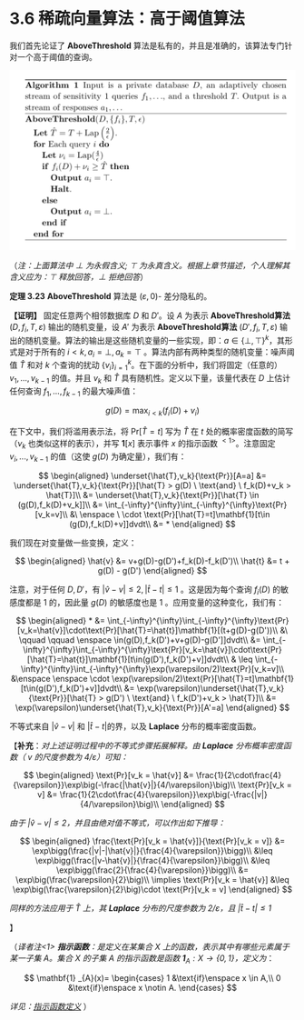 # 3.6 稀疏向量算法：高于阈值算法

我们首先论证了 **AboveThreshold** 算法是私有的，并且是准确的，该算法专门针对一个高于阈值的查询。

![AboveThreshold](/3-Basic-Techniques-and-Composition-Theorems/The-sparse-vector-technique/img/AboveThreshold.png)

（*注：上面算法中 $\bot$ 为永假含义; $\top$ 为永真含义。根据上章节描述，个人理解其含义应为：$\top$ 释放回答，$\bot$ 拒绝回答*）

**定理  3.23** **AboveThreshold** 算法是 $(\varepsilon,0)$- 差分隐私的。

**【证明】** 固定任意两个相邻数据库 $D$ 和 $D'$。设 $A$ 为表示 **AboveThreshold算法** $(D,{f_i},T,\varepsilon)$ 输出的随机变量，设 $A'$ 为表示 **AboveThreshold算法** $(D',{f_i},T,\varepsilon)$ 输出的随机变量。算法的输出是这些随机变量的一些实现，即：$a \in \{\bot,\top\}^k$，其形式是对于所有的 $i<k,a_i=\bot,a_k=\top$ 。算法内部有两种类型的随机变量：噪声阈值 $\hat{T}$ 和对 $k$ 个查询的扰动 $\{v_i\}_{i=1}^k$。在下面的分析中，我们将固定（任意的）$v_1,...,v_{k-1}$ 的值。并且 $v_k$ 和 $\hat{T}$ 具有随机性。定义以下量，该量代表在 $D$ 上估计任何查询 $f_1,...,f_{k-1}$ 的最大噪声值：

$$
g(D) = \max_{i<k}(f_i(D) + v_i)
$$

在下文中，我们将滥用表示法，将 $\text{Pr}[\hat{T}=t]$ 写为 $\hat{T}$ 在 $t$ 处的概率密度函数的简写（$ν_k$ 也类似这样的表示），并写 $\mathbf{1}[x]$ 表示事件 $x$ 的指示函数$\ ^{<1>}$。注意固定 $v_i,...,v_{k-1}$ 的值（这使 $g(D)$ 为确定量），我们有：

$$
\begin{aligned}
    \underset{\hat{T},v_k}{\text{Pr}}[A=a] &= \underset{\hat{T},v_k}{\text{Pr}}[\hat{T} > g(D) \  \text{and} \ f_k(D)+v_k > \hat{T}]\\
    &= \underset{\hat{T},v_k}{\text{Pr}}[\hat{T} \in (g(D),f_k(D)+v_k]]\\
    &= \int_{-\infty}^{\infty}\int_{-\infty}^{\infty}\text{Pr}[v_k=v]\\
    &\ \enspace \ \cdot \text{Pr}[\hat{T}=t]\mathbf{1}[t\in (g(D),f_k(D)+v]]dvdt\\
    &= *
\end{aligned}
$$

我们现在对变量做一些变换，定义：

$$
\begin{aligned}
    \hat{v} &= v+g(D)-g(D')+f_k(D)-f_k(D')\\
    \hat{t} &= t + g(D) - g(D')
\end{aligned}
$$

注意，对于任何 $D,D'$，有 $|\hat{v}-v|\leq 2,|\hat{t}-t|\leq 1$ 。这是因为每个查询 $f_i(D)$ 的敏感度都是 $1$ 的，因此量 $g(D)$ 的敏感度也是 $1$ 。应用变量的这种变化，我们有：

$$
\begin{aligned}
    * &= \int_{-\infty}^{\infty}\int_{-\infty}^{\infty}\text{Pr}[v_k=\hat{v}]\cdot\text{Pr}[\hat{T}=\hat{t}]\mathbf{1}[(t+g(D)-g(D'))\\
   &\ \qquad \qquad \enspace \in(g(D),f_k(D')+v+g(D)-g(D']]dvdt\\
   &= \int_{-\infty}^{\infty}\int_{-\infty}^{\infty}\text{Pr}[v_k=\hat{v}]\cdot\text{Pr}[\hat{T}=\hat{t}]\mathbf{1}[t\in(g(D'),f_k(D')+v]]dvdt\\
   & \leq \int_{-\infty}^{\infty}\int_{-\infty}^{\infty}\exp(\varepsilon/2)\text{Pr}[v_k=v]\\
   &\enspace \enspace \cdot \exp(\varepsilon/2)\text{Pr}[\hat{T}=t]\mathbf{1}[t\in(g(D'),f_k(D')+v]]dvdt\\
   &= \exp(\varepsilon)\underset{\hat{T},v_k}{\text{Pr}}[\hat{T} > g(D') \  \text{and} \ f_k(D')+v_k > \hat{T}]\\
   &= \exp(\varepsilon)\underset{\hat{T},v_k}{\text{Pr}}[A'=a]
\end{aligned}
$$

不等式来自 $|\hat{v}-v|$ 和 $|\hat{t}-t|$的界，以及 **Laplace** 分布的概率密度函数。

【**补充**：*对上述证明过程中的不等式步骤拓展解释。由 **Laplace** 分布概率密度函数（ $v$ 的尺度参数为 $4/\varepsilon$）可知：*

$$
\begin{aligned}
    \text{Pr}[v_k = \hat{v}] &= \frac{1}{2\cdot\frac{4}{\varepsilon}}\exp\big(-\frac{|\hat{v}|}{4/\varepsilon}\big)\\
    \text{Pr}[v_k = v] &= \frac{1}{2\cdot\frac{4}{\varepsilon}}\exp\big(-\frac{|v|}{4/\varepsilon}\big)\\
\end{aligned}
$$

*由于 $|\hat{v}-v|\leq 2$，并且由绝对值不等式，可以作出如下推导：*

$$
\begin{aligned}
    \frac{\text{Pr}[v_k = \hat{v}]}{\text{Pr}[v_k = v]} &= \exp\bigg(\frac{|v|-|\hat{v}|}{\frac{4}{\varepsilon}}\bigg)\\
    &\leq \exp\bigg(\frac{|v-\hat{v}|}{\frac{4}{\varepsilon}}\bigg)\\
    &\leq \exp\bigg(\frac{2}{\frac{4}{\varepsilon}}\bigg)\\
    &= \exp\big(\frac{\varepsilon}{2}\big)\\
    \implies \text{Pr}[v_k = \hat{v}] &\leq \exp\big(\frac{\varepsilon}{2}\big)\cdot \text{Pr}[v_k = v]
\end{aligned}
$$

*同样的方法应用于 $\hat{T}$ 上，其 **Laplace** 分布的尺度参数为 $2/\varepsilon$，且 $|\hat{t}-t|\leq 1$*

】

（*译者注<1> **指示函数**：是定义在某集合 $X$ 上的函数，表示其中有哪些元素属于某一子集 $A$。集合 $X$ 的子集 $A$ 的指示函数是函数 $\mathbf{1}_{A}:X\to \lbrace 0,1\rbrace$，定义为*：

$$
\mathbf{1} _{A}(x)= \begin{cases}
    1 &\text{if}\enspace x \in A,\\
    0 &\text{if}\enspace x \notin A.
\end{cases}
$$

*详见：[指示函数定义](https://en.wikipedia.org/wiki/Indicator_function)*
）